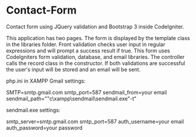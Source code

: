 Contact-Form
============

Contact form using JQuery validation and Bootstrap 3 inside CodeIgniter. 

This application has two pages. The form is displayed by the template class in the libraries folder. Front validation checks user input in regular expressions and will prompt a success result if true. This form uses CodeIgniters form validation, database, and email libraries. The controller calls the record class in the constructor. If both validations are successful the user's input will be stored and an email will be sent.

php.ini in XAMPP
Gmail settings:

SMTP=smtp.gmail.com
smtp_port=587
sendmail_from=your email
sendmail_path="\"c\xampp\sendmail\sendmail.exe\"-t"

sendmail.exe settings:

smtp_server=smtp.gmail.com
smtp_port=587
auth_username=your email
auth_password=your password




